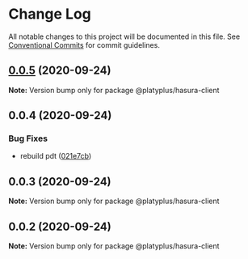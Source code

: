 # Change Log

All notable changes to this project will be documented in this file.
See [Conventional Commits](https://conventionalcommits.org) for commit guidelines.

## [0.0.5](https://github.com/platyplus/platyplus/compare/@platyplus/hasura-client@0.0.4...@platyplus/hasura-client@0.0.5) (2020-09-24)

**Note:** Version bump only for package @platyplus/hasura-client





## 0.0.4 (2020-09-24)


### Bug Fixes

* rebuild pdt ([021e7cb](https://github.com/platyplus/platyplus/commit/021e7cb617ad0fe251d134395196050f64c72d08))





## 0.0.3 (2020-09-24)

**Note:** Version bump only for package @platyplus/hasura-client





## 0.0.2 (2020-09-24)

**Note:** Version bump only for package @platyplus/hasura-client
